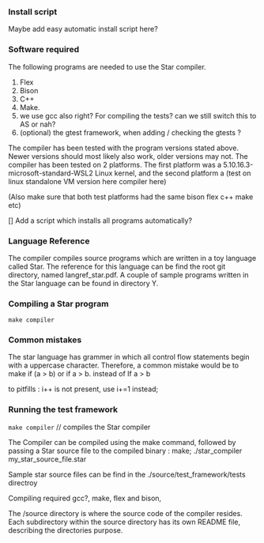 ### Install script

Maybe add easy automatic install script here?

### Software required
The following programs are needed to use the Star compiler.
1. Flex
2. Bison
3. C++
4. Make.
5. we use gcc also right? For compiling the tests? can we still switch this to AS or nah?
6. (optional) the gtest framework, when adding / checking the gtests ?

The compiler has been tested with the program versions stated above.
Newer versions should most likely also work, older versions may not.
The compiler has been tested on 2 platforms. The first platform
was a 5.10.16.3-microsoft-standard-WSL2 Linux kernel,
and the second platform a (test on linux standalone VM version here compiler here)

(Also make sure that both test platforms had the same bison flex c++ make etc)

[] Add a script which installs all programs automatically?

### Language Reference
The compiler compiles source programs which are written in a toy language called Star. The reference for this language can be find the root git directory, named langref_star.pdf. A couple of sample programs written in the Star language can be found in directory Y.

### Compiling a Star program

`make compiler`

### Common mistakes
The star language has grammer in which all control flow statements begin with a uppercase character. Therefore,
a common mistake would be to make if (a > b) or if a > b. instead of If a > b

to pitfills : i++ is not present, use i+=1 instead;

### Running the test framework

`make compiler` // compiles the Star compiler


The Compiler can be compiled using the make command, followed
by passing a Star source file to the compiled binary :
make;
./star_compiler my_star_source_file.star

Sample star source files can be find in the ./source/test_framework/tests directroy

Compiling required gcc?, make, flex and bison,

The /source directory is where the source code of the compiler resides. Each subdirectory within the source directory has its own README file, describing the directories purpose.
